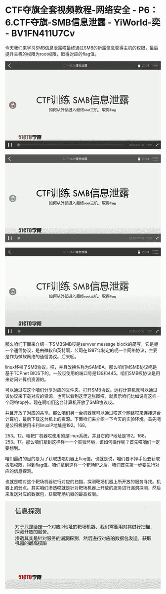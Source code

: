 # CTF夺旗全套视频教程-网络安全 - P6：6.CTF夺旗-SMB信息泄露 - YiWorld-奕 - BV1FN411U7Cv

今天我们来学习SMB信息泄露哎最终通过SMB的新露信息获得主机的权限，最后提升主机的权限为root权限，取得对应的flag值。



![](img/31749b8d62be5f92aedfc56622bb23ba_1.png)

![](img/31749b8d62be5f92aedfc56622bb23ba_2.png)

![](img/31749b8d62be5f92aedfc56622bb23ba_3.png)

那么咱们下面来介绍一下SMBSMB哎是servver message block的简写。它是呃一个通信协议，是由微软和英特啊，公司在1987年制定的呃一个网络协议，主要是作为微软网络的通信协议。后来呃。

linux移植了SMB协议，哎，并且改换名称为SAMBA。那么咱们MSMB协议呃是基于TCPnet BIOS下的，一般哎使用的端口号是139和445。咱们SMB哎协议是用来访问计算机资源的。

可以通过哎这个咱们分享对应的文件夹，打开SMB协议。远程计算机就可以通过该协议来下载对应的资源。也可以看到这里这张图哎，就表示咱们比如说有这样一个网络top扑。现在啊咱们这台计算机开放了SMB协议哎。

并且开放了对应的共享。那么咱们另一台机器就可以通过哎这个网络哎来连接这台计算机，最后下载这台机上的资源。下面咱们来介绍一下今天的实验环境。首先呃是公积机使用卡利linuxIP地址是192。168。

253。12。咱靶厂机器哎使用的是linux系统，并且它的IP地址是192。168。253。17。那么咱们拿到这样样一一个实验环境，该如何操作呢？首先哎咱们一定要想到。

咱们最终的目的是为了获取拔唱机器上flag值。也就是说，咱们要不择手段去获取拔唱权限，得到flag值。咱们拿到这样一个靶场IP之后，咱们首先第一步要进行对应的信息探测。

也就是哎对这个靶场机器进行对应的扫描，探测靶场机器上所开放的服务寻找。机器上的弱点。其实咱们渗透哎就是针对靶场机器上开放的服务进行漏洞探测，然后来发送对应的数据包，获取靶场机器的最高权限。



![](img/31749b8d62be5f92aedfc56622bb23ba_5.png)